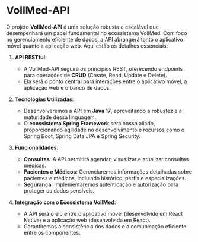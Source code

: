 # VollMed-API
O projeto **VollMed-API** é uma solução robusta e escalável que desempenhará um papel fundamental no ecossistema VollMed. Com foco no gerenciamento eficiente de dados, a API abrangerá tanto o aplicativo móvel quanto a aplicação web. Aqui estão os detalhes essenciais:

1. **API RESTful**:
   - A VollMed-API seguirá os princípios REST, oferecendo endpoints para operações de **CRUD** (Create, Read, Update e Delete).
   - Ela será o ponto central para interações entre o aplicativo móvel, a aplicação web e o banco de dados.

2. **Tecnologias Utilizadas**:
   - Desenvolveremos a API em **Java 17**, aproveitando a robustez e a maturidade dessa linguagem.
   - O **ecossistema Spring Framework** será nosso aliado, proporcionando agilidade no desenvolvimento e recursos como o Spring Boot, Spring Data JPA e Spring Security.

3. **Funcionalidades**:
   - **Consultas**: A API permitirá agendar, visualizar e atualizar consultas médicas.
   - **Pacientes e Médicos**: Gerenciaremos informações detalhadas sobre pacientes e médicos, incluindo histórico, perfis e especializações.
   - **Segurança**: Implementaremos autenticação e autorização para proteger os dados sensíveis.

4. **Integração com o Ecossistema VollMed**:
   - A API será o elo entre o aplicativo móvel (desenvolvido em React Native) e a aplicação web (desenvolvida em React).
   - Garantiremos a consistência dos dados e a comunicação eficiente entre os componentes.

